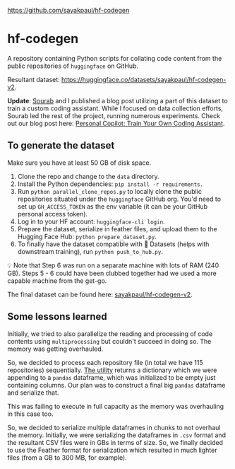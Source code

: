 https://github.com/sayakpaul/hf-codegen

# hf-codegen

A repository containing Python scripts for collating code content from the public repositories of `huggingface` on GitHub.

Resultant dataset: https://huggingface.co/datasets/sayakpaul/hf-codegen-v2.

**Update**: [Sourab](https://github.com/pacman100) and I published a blog post utilizing a part of this dataset to train a custom coding assistant. While I focused on data collection efforts, Sourab led the rest of the project, running numerous experiments. Check out our blog post here: [Personal Copilot: Train Your Own Coding Assistant](https://huggingface.co/blog/personal-copilot).

## To generate the dataset

Make sure you have at least 50 GB of disk space.

1. Clone the repo and change to the `data` directory.
2. Install the Python dependencies: `pip install -r requirements.`
3. Run `python parallel_clone_repos.py` to locally clone the public repositories situated under the `huggingface` GitHub org. You'd need to set up `GH_ACCESS_TOKEN` as the env variable (it can be your GitHub personal access token).
4. Log in to your HF account: `huggingface-cli login`.
5. Prepare the dataset, serialize in feather files, and upload them to the Hugging Face Hub: `python prepare_dataset.py`.
6. To finally have the dataset compatible with 🤗 Datasets (helps with downstream training), run `python push_to_hub.py`.

💡 Note that Step 6 was run on a separate machine with lots of RAM (240 GB). Steps 5 - 6 could have been clubbed together had we used a more capable machine from the get-go.

The final dataset can be found here: [sayakpaul/hf-codegen-v2](https://hf.co/datasets/sayakpaul/hf-codegen-v2).

## Some lessons learned

Initially, we tried to also parallelize the reading and processing of code contents using `multiprocessing` but couldn't succeed in doing so. The memory was getting overhauled.

So, we decided to process each repository file (in total we have 115 repositories) sequentially. [The utility](https://github.com/sayakpaul/hf-codegen/blob/c43da62dd95bd8ac1950bfc8e5c0cedbaf8d67a2/data/prepare_dataset.py#L75) returns a dictionary which we were appending to a `pandas` dataframe, which was initialized to be empty just containing columns. Our plan was to construct a final big `pandas` dataframe and serialize that.

This was failing to execute in full capacity as the memory was overhauling in this case too.

So, we decided to serialize multiple dataframes in chunks to not overhaul the memory. Initially, we were serializing the dataframes in `.csv` format and the resultant CSV files were in GBs in terms of size. So, we finally decided to use the Feather format for serialization which resulted in much lighter files (from a GB to 300 MB, for example).
